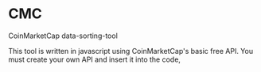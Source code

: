 # CMC
CoinMarketCap data-sorting-tool

This tool is written in javascript using CoinMarketCap's basic free API.
You must create your own API and insert it into the code,


